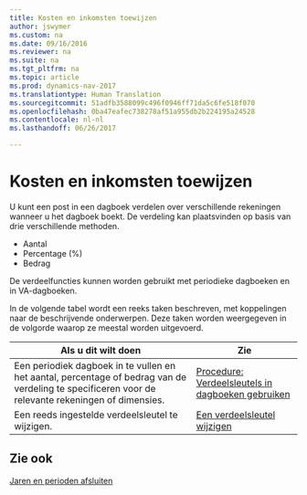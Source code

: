 ```yaml
---
title: Kosten en inkomsten toewijzen
author: jswymer
ms.custom: na
ms.date: 09/16/2016
ms.reviewer: na
ms.suite: na
ms.tgt_pltfrm: na
ms.topic: article
ms.prod: dynamics-nav-2017
ms.translationtype: Human Translation
ms.sourcegitcommit: 51adfb3588099c496f0946ff71da5c6fe518f070
ms.openlocfilehash: 0ba47eafec738278af51a955db2b224195a24528
ms.contentlocale: nl-nl
ms.lasthandoff: 06/26/2017

---
```

# <a name="allocate-costs-and-income"></a>Kosten en inkomsten toewijzen
U kunt een post in een dagboek verdelen over verschillende rekeningen wanneer u het dagboek boekt. De verdeling kan plaatsvinden op basis van drie verschillende methoden.

- Aantal
- Percentage (%)
- Bedrag

De verdeelfuncties kunnen worden gebruikt met periodieke dagboeken en in VA-dagboeken.
<!--You can also distribute the cost or revenue of a line to an intercompany partner when you post a sales or purchase document. When you post the document, a line will be posted in your general journal, and a corresponding line will be created in the intercompany outbox.-->

In de volgende tabel wordt een reeks taken beschreven, met koppelingen naar de beschrijvende onderwerpen. Deze taken worden weergegeven in de volgorde waarop ze meestal worden uitgevoerd.

|Als u dit wilt doen |Zie |
|---|----|
|Een periodiek dagboek in te vullen en het aantal, percentage of bedrag van de verdeling te specificeren voor de relevante rekeningen of dimensies.|[Procedure: Verdeelsleutels in dagboeken gebruiken](ui-how-use-allocation-keys-general-journals.md)|
|Een reeds ingestelde verdeelsleutel te wijzigen.|[Een verdeelsleutel wijzigen](ui-how-use-allocation-keys-general-journals.md)|

## <a name="see-also"></a>Zie ook
[Jaren en perioden afsluiten](year-close-years-periods.md)

